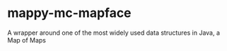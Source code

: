 # mappy-mc-mapface
A wrapper around one of the most widely used data structures in Java, a Map of Maps
